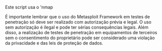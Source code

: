 Este script usa o 'nmap

É importante lembrar que o uso do Metasploit Framework em testes de penetração só deve ser realizado com autorização prévia e legal. O uso sem autorização é ilegal e pode ter sérias consequências legais. Além disso, a realização de testes de penetração em equipamentos de terceiros sem o consentimento do proprietário pode ser considerado uma violação da privacidade e das leis de proteção de dados.
